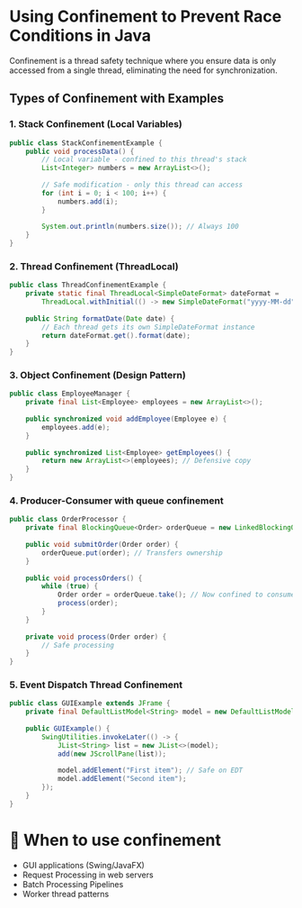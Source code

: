 # Using Confinement to Prevent Race Conditions in Java

Confinement is a thread safety technique where you ensure data is only accessed from a single thread, eliminating the need for synchronization.

## Types of Confinement with Examples

### 1. Stack Confinement (Local Variables)
```java
public class StackConfinementExample {
    public void processData() {
        // Local variable - confined to this thread's stack
        List<Integer> numbers = new ArrayList<>();
        
        // Safe modification - only this thread can access
        for (int i = 0; i < 100; i++) {
            numbers.add(i);
        }
        
        System.out.println(numbers.size()); // Always 100
    }
}
```
### 2. Thread Confinement (ThreadLocal) 
```java
public class ThreadConfinementExample {
    private static final ThreadLocal<SimpleDateFormat> dateFormat =
        ThreadLocal.withInitial(() -> new SimpleDateFormat("yyyy-MM-dd"));
    
    public String formatDate(Date date) {
        // Each thread gets its own SimpleDateFormat instance
        return dateFormat.get().format(date);
    }
}
```
### 3. Object Confinement (Design Pattern)
```java
public class EmployeeManager {
    private final List<Employee> employees = new ArrayList<>();
    
    public synchronized void addEmployee(Employee e) {
        employees.add(e);
    }
    
    public synchronized List<Employee> getEmployees() {
        return new ArrayList<>(employees); // Defensive copy
    }
}
```
### 4. Producer-Consumer with queue confinement
```java
public class OrderProcessor {
    private final BlockingQueue<Order> orderQueue = new LinkedBlockingQueue<>();
    
    public void submitOrder(Order order) {
        orderQueue.put(order); // Transfers ownership
    }
    
    public void processOrders() {
        while (true) {
            Order order = orderQueue.take(); // Now confined to consumer
            process(order);
        }
    }
    
    private void process(Order order) {
        // Safe processing
    }
}
```
### 5. Event Dispatch Thread Confinement
```java
public class GUIExample extends JFrame {
    private final DefaultListModel<String> model = new DefaultListModel<>();
    
    public GUIExample() {
        SwingUtilities.invokeLater(() -> {
            JList<String> list = new JList<>(model);
            add(new JScrollPane(list));
            
            model.addElement("First item"); // Safe on EDT
            model.addElement("Second item");
        });
    }
}
```
# 🥅 When to use confinement
- GUI applications (Swing/JavaFX)
- Request Processing in web servers
- Batch Processing Pipelines
- Worker thread patterns
